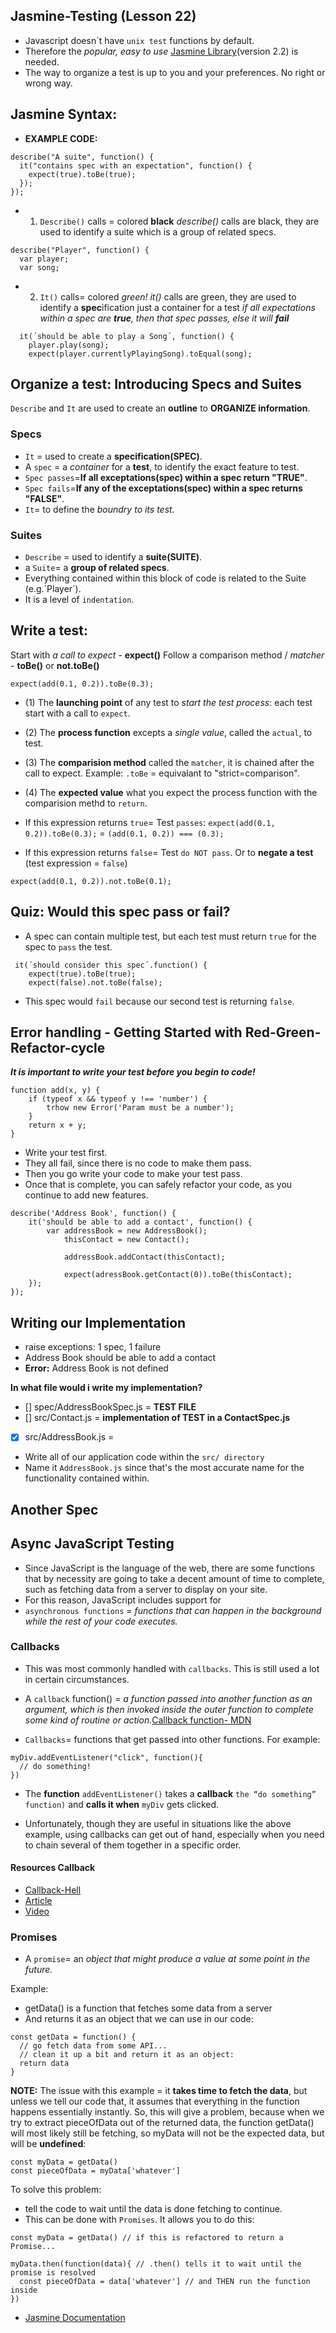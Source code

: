 ## Jasmine-Testing (Lesson 22)
- Javascript doesn´t have `unix test` functions by default. 
- Therefore the _popular, easy to use_ [Jasmine Library](https://jasmine.github.io/)(version 2.2) is needed.
- The way to organize a test is up to you and your preferences. No right or wrong way.

## Jasmine Syntax:
- __EXAMPLE CODE:__
```
describe("A suite", function() {
  it("contains spec with an expectation", function() {
    expect(true).toBe(true);
  });
});
```
- 1) `Describe()` calls = colored __black__
_describe()_ calls are black, they are used to identify a suite which is a group of related specs.
```
describe("Player", function() {
  var player;
  var song;
```
- 2) `It()` calls= colored _green!_
_it()_ calls are green, they are used to identify a **spec**ification
                        just a container for a test
                        _if all expectations within a spec are **true**, then that spec passes, else it will **fail**_
```
  it(´should be able to play a Song´, function() {
    player.play(song);
    expect(player.currentlyPlayingSong).toEqual(song);
```
## Organize a test: Introducing Specs and Suites
`Describe` and `It` are used to create an __outline__ to __ORGANIZE information__.

### Specs 
- `It` = used to create a __specification(SPEC)__. 
- A `spec` = a _container_ for a __test__, to identify the exact feature to test.
-  `Spec passes`=__If all exceptations(spec) within a spec return "TRUE"__.
-  `Spec fails`=__If any of the exceptations(spec) within a spec returns "FALSE"__.
- `It`= to define the _boundry to its test._

### Suites 
- `Describe` = used to identify a __suite(SUITE)__. 
- a `Suite`= a __group of related specs__.
- Everything contained within this block of code is related to the Suite (e.g.´Player´).
- It is a level of `indentation`.

## Write a test:
Start with _a call to expect_ - **expect()**
Follow a comparison method / _matcher_ - **toBe()** or **not.toBe()**

`expect(add(0.1, 0.2)).toBe(0.3);`

- (1) The __launching point__ of any test to _start the test process_: each test start with a call to `expect`. 
- (2) The __process function__ excepts a _single value_, called the `actual`, to test.
- (3) The __comparision method__ called the `matcher`, it is chained after the call to expect. 
      Example: `.toBe` = equivalant to "strict=comparison".
- (4) The __expected value__ what you expect the process function with the comparision methd to `return`.


- If this expression returns `true`= Test `passes`:
`expect(add(0.1, 0.2)).toBe(0.3);`
= `(add(0.1, 0.2)) === (0.3);` 

- If this expression returns `false`= Test `do NOT pass`. 
Or to __negate a test__ (test expression = `false`)
```
expect(add(0.1, 0.2)).not.toBe(0.1);
```
## Quiz: Would this spec pass or fail?
- A spec can contain multiple test, but each test must return `true` for the spec to `pass` the test.
```
 it(´should consider this spec´.function() {
    expect(true).toBe(true);
    expect(false).not.toBe(false); 
```
- This spec would `fail` because our second test is returning `false`.

## Error handling - Getting Started with Red-Green-Refactor-cycle
_**It is important to write your test before you begin to code!**_

```
function add(x, y) {
    if (typeof x && typeof y !== 'number') {
        trhow new Error('Param must be a number');
    }
    return x + y;
}
```
- Write your test first.
- They all fail, since there is no code to make them pass.
- Then you go write your code to make your test pass.
- Once that is complete, you can safely refactor your code, as you continue to add new features.

```
describe('Address Book', function() {
	it('should be able to add a contact', function() {
		var addressBook = new AddressBook();
			thisContact = new Contact();

			addressBook.addContact(thisContact);

			expect(adressBook.getContact(0)).toBe(thisContact);
	}); 
});
```
## Writing our Implementation
- raise exceptions: 1 spec, 1 failure
- Address Book should be able to add a contact
- __Error:__ Address Book is not defined

__In what file would i write my implementation?__
- [] spec/AddressBookSpec.js = __TEST FILE__
- [] src/Contact.js          = __implementation of TEST in a ContactSpec.js__
- [x] src/AddressBook.js     = 

 - Write all of our application code within the `src/ directory` 
 - Name it `AddressBook.js` since that's the most accurate name for the functionality contained within.

## Another Spec

## Async JavaScript Testing
- Since JavaScript is the language of the web, there are some functions that by necessity are going to take a decent amount of time to complete, such as fetching data from a server to display on your site. 
- For this reason, JavaScript includes support for 
- `asynchronous functions` = _functions that can happen in the background while the rest of your code executes._

### Callbacks
- This was most commonly handled with `callbacks`. This is still used a lot in certain circumstances.
- A `callback` function() = _a function passed into another function as an argument, which is then invoked inside the outer function to complete some kind of routine or action._[Callback function- MDN](https://developer.mozilla.org/en-US/docs/Glossary/Callback_function)

- `Callbacks`= functions that get passed into other functions. 
For example:
```
myDiv.addEventListener("click", function(){
  // do something!
})
```
- The __function__ `addEventListener()` takes a __callback__ `the “do something” function)` and __calls it when__ `myDiv` gets clicked.

- Unfortunately, though they are useful in situations like the above example, using callbacks can get out of hand, especially when you need to chain several of them together in a specific order. 

#### Resources Callback
- [Callback-Hell](http://callbackhell.com/)
- [Article](https://github.com/maxogden/art-of-node#callbacks)
- [Video](https://www.youtube.com/watch?v=QRq2zMHlBz4)

### Promises
- A `promise`= an _object that might produce a value at some point in the future._ 

Example:
- getData() is a function that fetches some data from a server 
- And returns it as an object that we can use in our code:
```
const getData = function() {
  // go fetch data from some API...
  // clean it up a bit and return it as an object:
  return data
}
``` 
__NOTE:__ The issue with this example = it  __takes time to fetch the data__, but unless we tell our code that, it assumes that everything in the function happens essentially instantly. 
So, this will give a problem, because when we try to extract pieceOfData out of the returned data, the function getData() will most likely still be fetching, so myData will not be the expected data, but will be __undefined__:
```
const myData = getData()
const pieceOfData = myData['whatever']
```
To solve this problem:
- tell the code to wait until the data is done fetching to continue. 
- This can be done with `Promises`. It allows you to do this:
```
const myData = getData() // if this is refactored to return a Promise...

myData.then(function(data){ // .then() tells it to wait until the promise is resolved
  const pieceOfData = data['whatever'] // and THEN run the function inside
})
```
- [Jasmine Documentation](https://jasmine.github.io/2.1/introduction.html)